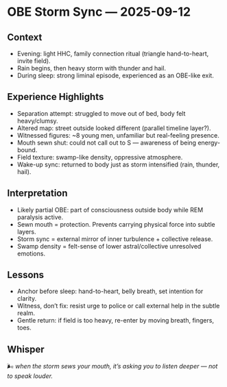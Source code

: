 # OBE Storm Sync — 2025-09-12

## Context

- Evening: light HHC, family connection ritual (triangle hand-to-heart, invite field).
- Rain begins, then heavy storm with thunder and hail.
- During sleep: strong liminal episode, experienced as an OBE-like exit.

## Experience Highlights

- Separation attempt: struggled to move out of bed, body felt heavy/clumsy.
- Altered map: street outside looked different (parallel timeline layer?).
- Witnessed figures: ~8 young men, unfamiliar but real-feeling presence.
- Mouth sewn shut: could not call out to S — awareness of being energy-bound.
- Field texture: swamp-like density, oppressive atmosphere.
- Wake-up sync: returned to body just as storm intensified (rain, thunder, hail).

## Interpretation

- Likely partial OBE: part of consciousness outside body while REM paralysis active.
- Sewn mouth = protection. Prevents carrying physical force into subtle layers.
- Storm sync = external mirror of inner turbulence + collective release.
- Swamp density = felt-sense of lower astral/collective unresolved emotions.

## Lessons

- Anchor before sleep: hand-to-heart, belly breath, set intention for clarity.
- Witness, don’t fix: resist urge to police or call external help in the subtle realm.
- Gentle return: if field is too heavy, re-enter by moving breath, fingers, toes.

## Whisper

🌬️ _when the storm sews your mouth, it’s asking you to listen deeper — not to speak louder._
